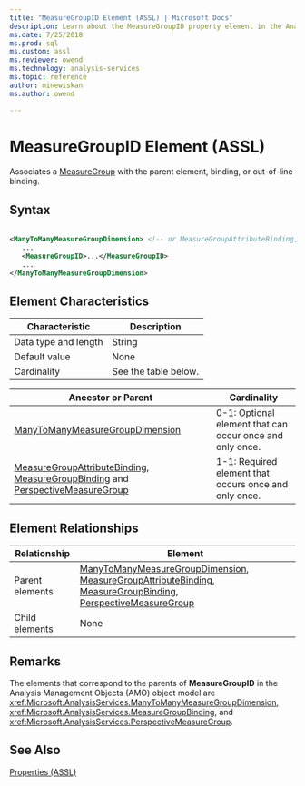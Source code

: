 ```yaml
---
title: "MeasureGroupID Element (ASSL) | Microsoft Docs"
description: Learn about the MeasureGroupID property element in the Analysis Services Scripting Language (ASSL) schema.
ms.date: 7/25/2018
ms.prod: sql
ms.custom: assl
ms.reviewer: owend
ms.technology: analysis-services
ms.topic: reference
author: minewiskan
ms.author: owend

---
```

# MeasureGroupID Element (ASSL)

  Associates a [MeasureGroup](../objects/measuregroup-element-assl.md) with the parent element, binding, or out-of-line binding.  
  
## Syntax  
  
```xml  
  
<ManyToManyMeasureGroupDimension> <!-- or MeasureGroupAttributeBinding, MeasureGroupBinding, PerspectiveMeasureGroup -->  
   ...  
   <MeasureGroupID>...</MeasureGroupID>  
   ...  
</ManyToManyMeasureGroupDimension>  
```  
  
## Element Characteristics  
  
|Characteristic|Description|  
|--------------------|-----------------|  
|Data type and length|String|  
|Default value|None|  
|Cardinality|See the table below.|  
  
|Ancestor or Parent|Cardinality|  
|------------------------|-----------------|  
|[ManyToManyMeasureGroupDimension](../data-type/manytomanymeasuregroupdimension-data-type-assl.md)|0-1: Optional element that can occur once and only once.|  
|[MeasureGroupAttributeBinding](../data-type/measuregroupattributebinding-data-type-out-of-line-assl.md), [MeasureGroupBinding](../data-type/measuregroupbinding-data-type-assl.md) and [PerspectiveMeasureGroup](../data-type/perspectivemeasuregroup-data-type-assl.md)|1-1: Required element that occurs once and only once.|  
  
## Element Relationships  
  
|Relationship|Element|  
|------------------|-------------|  
|Parent elements|[ManyToManyMeasureGroupDimension](../data-type/manytomanymeasuregroupdimension-data-type-assl.md), [MeasureGroupAttributeBinding](../data-type/measuregroupattributebinding-data-type-out-of-line-assl.md), [MeasureGroupBinding](../data-type/measuregroupbinding-data-type-assl.md), [PerspectiveMeasureGroup](../data-type/perspectivemeasuregroup-data-type-assl.md)|  
|Child elements|None|  
  
## Remarks  
 The elements that correspond to the parents of **MeasureGroupID** in the Analysis Management Objects (AMO) object model are <xref:Microsoft.AnalysisServices.ManyToManyMeasureGroupDimension>, <xref:Microsoft.AnalysisServices.MeasureGroupBinding>, and <xref:Microsoft.AnalysisServices.PerspectiveMeasureGroup>.  
  
## See Also  
 [Properties &#40;ASSL&#41;](properties-assl.md)  
  
  
